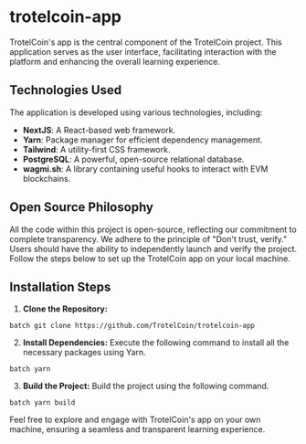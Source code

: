 # trotelcoin-app

TrotelCoin's app is the central component of the TrotelCoin project. This application serves as the user interface, facilitating interaction with the platform and enhancing the overall learning experience.

## Technologies Used

The application is developed using various technologies, including:

- **NextJS**: A React-based web framework.
- **Yarn**: Package manager for efficient dependency management.
- **Tailwind**: A utility-first CSS framework.
- **PostgreSQL**: A powerful, open-source relational database.
- **wagmi.sh**: A library containing useful hooks to interact with EVM blockchains.

## Open Source Philosophy

All the code within this project is open-source, reflecting our commitment to complete transparency. We adhere to the principle of "Don't trust, verify." Users should have the ability to independently launch and verify the project. Follow the steps below to set up the TrotelCoin app on your local machine.

## Installation Steps

1. **Clone the Repository:**

```batch git clone https://github.com/TrotelCoin/trotelcoin-app```

2. **Install Dependencies:**
Execute the following command to install all the necessary packages using Yarn.

```batch yarn```

3. **Build the Project:**
Build the project using the following command.

```batch yarn build```

Feel free to explore and engage with TrotelCoin's app on your own machine, ensuring a seamless and transparent learning experience.
